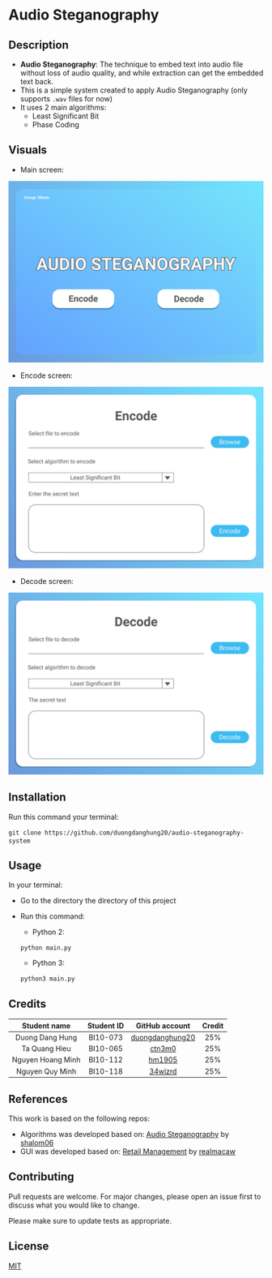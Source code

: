 # Audio Steganography

## Description
* __Audio Steganography__: The technique to embed text into audio file without loss of audio quality, and while extraction can get the embedded text back.
* This is a simple system created to apply Audio Steganography (only supports ```.wav``` files for now)
* It uses 2 main algorithms:
    * Least Significant Bit
    * Phase Coding

## Visuals
* Main screen:

![Main screen](./images/main.png?raw=true "Main screen")

* Encode screen:

![Main screen](./images/encode.png?raw=true "Main screen")

* Decode screen:

![Main screen](./images/decode.png?raw=true "Main screen")

## Installation
Run this command your terminal: 
``` 
git clone https://github.com/duongdanghung20/audio-steganography-system 
```

## Usage
In your terminal:
* Go to the directory the directory of this project
* Run this command:
    * Python 2:
    ```
    python main.py
    ```

    * Python 3:
    ``` 
    python3 main.py 
    ```

## Credits
| Student name       | Student ID    | GitHub account                                      | Credit |
| :-----------------:|:-------------:|:---------------------------------------------------:|:------:|
| Duong Dang Hung    | BI10-073      |[duongdanghung20](https://github.com/duongdanghung20)| 25%    |
| Ta Quang Hieu      | BI10-065      |[ctn3m0](https://github.com/ctn3m0)                  | 25%    |
| Nguyen Hoang Minh  | BI10-112      |[hm1905](https://github.com/hm1905)                  | 25%    |
| Nguyen Quy Minh    | BI10-118      |[34wizrd](https://github.com/34wizrd)                | 25%    |


## References
This work is based on the following repos:
* Algorithms was developed based on: [Audio Steganography](https://github.com/shalom06/Audio-Stego) by [shalom06](https://github.com/shalom06)
* GUI was developed based on: [Retail Management](https://github.com/realmacaw/real-mart) by [realmacaw](https://github.com/realmacaw)

## Contributing
Pull requests are welcome. For major changes, please open an issue first to discuss what you would like to change.

Please make sure to update tests as appropriate.

## License
[MIT](https://choosealicense.com/licenses/mit/)
